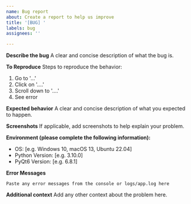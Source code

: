 ```yaml
---
name: Bug report
about: Create a report to help us improve
title: '[BUG] '
labels: bug
assignees: ''

---
```


**Describe the bug**
A clear and concise description of what the bug is.

**To Reproduce**
Steps to reproduce the behavior:
1. Go to '...'
2. Click on '....'
3. Scroll down to '....'
4. See error

**Expected behavior**
A clear and concise description of what you expected to happen.

**Screenshots**
If applicable, add screenshots to help explain your problem.

**Environment (please complete the following information):**
 - OS: [e.g. Windows 10, macOS 13, Ubuntu 22.04]
 - Python Version: [e.g. 3.10.0]
 - PyQt6 Version: [e.g. 6.8.1]

**Error Messages**
```
Paste any error messages from the console or logs/app.log here
```

**Additional context**
Add any other context about the problem here.
